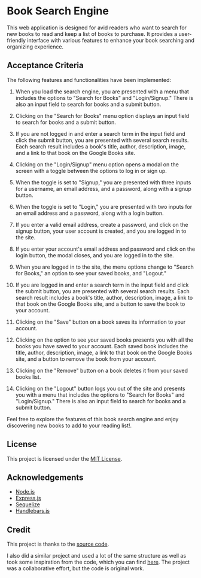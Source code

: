 # Book Search Engine

This web application is designed for avid readers who want to search for new books to read and keep a list of books to purchase. It provides a user-friendly interface with various features to enhance your book searching and organizing experience.

## Acceptance Criteria

The following features and functionalities have been implemented:

1. When you load the search engine, you are presented with a menu that includes the options to "Search for Books" and "Login/Signup." There is also an input field to search for books and a submit button.

2. Clicking on the "Search for Books" menu option displays an input field to search for books and a submit button.

3. If you are not logged in and enter a search term in the input field and click the submit button, you are presented with several search results. Each search result includes a book's title, author, description, image, and a link to that book on the Google Books site.

4. Clicking on the "Login/Signup" menu option opens a modal on the screen with a toggle between the options to log in or sign up.

5. When the toggle is set to "Signup," you are presented with three inputs for a username, an email address, and a password, along with a signup button.

6. When the toggle is set to "Login," you are presented with two inputs for an email address and a password, along with a login button.

7. If you enter a valid email address, create a password, and click on the signup button, your user account is created, and you are logged in to the site.

8. If you enter your account's email address and password and click on the login button, the modal closes, and you are logged in to the site.

9. When you are logged in to the site, the menu options change to "Search for Books," an option to see your saved books, and "Logout."

10. If you are logged in and enter a search term in the input field and click the submit button, you are presented with several search results. Each search result includes a book's title, author, description, image, a link to that book on the Google Books site, and a button to save the book to your account.

11. Clicking on the "Save" button on a book saves its information to your account.

12. Clicking on the option to see your saved books presents you with all the books you have saved to your account. Each saved book includes the title, author, description, image, a link to that book on the Google Books site, and a button to remove the book from your account.

13. Clicking on the "Remove" button on a book deletes it from your saved books list.

14. Clicking on the "Logout" button logs you out of the site and presents you with a menu that includes the options to "Search for Books" and "Login/Signup." There is also an input field to search for books and a submit button.

Feel free to explore the features of this book search engine and enjoy discovering new books to add to your reading list!.

## License

This project is licensed under the [MIT License](LICENSE).

## Acknowledgements

- [Node.js](https://nodejs.org/)
- [Express.js](https://expressjs.com/)
- [Sequelize](https://sequelize.org/)
- [Handlebars.js](https://handlebarsjs.com/)

## Credit

This project is thanks to the [source code](https://github.com/coding-boot-camp/solid-broccoli).

I also did a similar project and used a lot of the same structure as well as took some inspiration from the code, which you can find [here](https://github.com/lingeorge88/Poke_Trader). The project was a collaborative effort, but the code is original work. 
